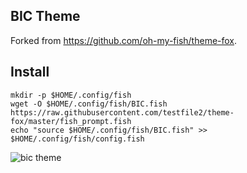 ## BIC Theme

Forked from https://github.com/oh-my-fish/theme-fox.

## Install

```
mkdir -p $HOME/.config/fish
wget -O $HOME/.config/fish/BIC.fish https://raw.githubusercontent.com/testfile2/theme-fox/master/fish_prompt.fish
echo "source $HOME/.config/fish/BIC.fish" >> $HOME/.config/fish/config.fish

```
![bic theme](https://i.imgur.com/GP7vsNh.png)
